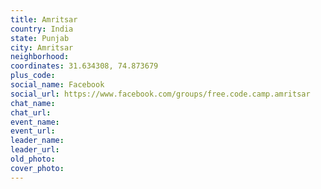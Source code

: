 ```yaml
---
title: Amritsar
country: India
state: Punjab
city: Amritsar
neighborhood: 
coordinates: 31.634308, 74.873679
plus_code:
social_name: Facebook
social_url: https://www.facebook.com/groups/free.code.camp.amritsar
chat_name:
chat_url:
event_name:
event_url:
leader_name:
leader_url:
old_photo: 
cover_photo:
---
```

